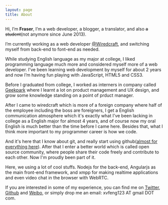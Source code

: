 ```yaml
---
layout: page
title: About
---
```


Hi, I&rsquo;m **Fraser**, I’m a web developer, a blogger, a translator, and also <del>a student</del>(not anymore since June 2013).

I&rsquo;m currently working as a web developer [@Wiredcraft](http://wiredcraft.com), and switching myself from back-end to font-end as needed.

While studying English language as my major at college, I liked programming language much more and considered myself more of a web developer. I’ve been learning web development by myself for about 2 years and now I’m having fun playing with JavaScript, HTML5 and CSS3.

Before I graduated from college, I worked as interners in company called [Geekpark](http://geekpark.net) where I learnt a lot on product management and UX design, and grow some knowledge standing on a point of prduct manager.

After I came to wiredcraft which is more of a foreign company where half of the employee including the boss are foreigners, I get a English communication atmosphere which it's exactly what I've been lacking in college as a English major for almost 4 years, and of course now my oral English is much better than the time before I came here. Besides that, what I think more important to my programmer career is how we code.

And it's here that I know about git, and really start using github([almost for everything here](http://wiredcraft.com/posts/2013/09/18/github-for-everything.html)). After that I enter a better world which is called open source community, where people share their code freely and contribute to each other. Now I'm proudly been part of it.

Here, we using a lot of cool stuffs. Nodejs for the back-end, Angularjs as the main front-end framework, and xmpp for making realtime applications and even video chat in the browser with WebRTC.

If you are interested in some of my experience, you can find me on [Twitter](https://twitter.com/fraserxu), [Github](https://github.com/fraserxu) and [Weibo](http://weibo.com/xvfeng123), or simply drop me an email: xvfeng123 AT gmail DOT com.

